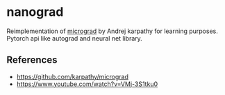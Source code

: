 # nanograd
Reimplementation of [micrograd](https://github.com/karpathy/micrograd) by Andrej karpathy for learning purposes. Pytorch api like autograd and neural net library.


## References

- https://github.com/karpathy/micrograd
- https://www.youtube.com/watch?v=VMj-3S1tku0

